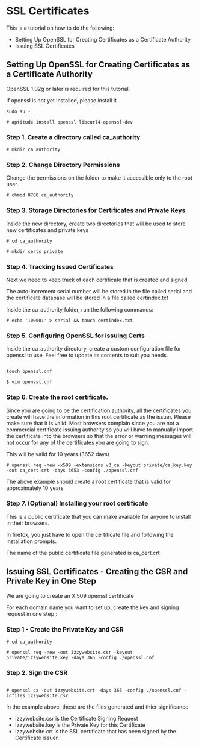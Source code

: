 
# SSL Certificates

This is a tutorial on how to do the following:

- Setting Up OpenSSL for Creating Certificates as a Certificate Authority
- Issuing SSL Certificates


## Setting Up OpenSSL for Creating Certificates as a Certificate Authority

OpenSSL 1.02g or later is required for this tutorial.

If openssl is not yet installed, please install it

```shell
sudo su -

# aptitude install openssl libcurl4-openssl-dev
```


### Step 1. Create a directory called ca_authority

```shell
# mkdir ca_authority
```

### Step 2. Change Directory Permissions
Change the permissions on the folder to make it accessible only to the root user.

```shell
# chmod 0700 ca_authority
```

### Step 3. Storage Directories for Certificates and Private Keys
Inside the new directory, create two directories that will be used to store new certificates and private keys

```shell
# cd ca_authority

# mkdir certs private
```

### Step 4. Tracking Issued Certificates

Next we need to keep track of each certificate that is created and signed

The auto-increment serial number will be stored in the file called serial and the certificate database will be stored in a file called certindex.txt

Inside the ca_authority folder, run the following commands:

```shell
# echo '100001' > serial && touch certindex.txt
```

### Step 5. Configuring OpenSSL for Issuing Certs

Inside the ca_authority directory, create a custom configuration file for openssl to use. Feel free to update its contents to suit you needs.

```shell

touch openssl.cnf

$ vim openssl.cnf
```

### Step 6. Create the root certificate.

Since you are going to be the certification authority, all the certificates you create will
have the information in this root certificate as the issuer. Please make sure that it is valid.
Most browsers complain since you are not a commercial certificate issuing authority so you will
have to manually import the certificate into the browsers so that the error or warning messages will not occur
for any of the certificates you are going to sign.

This will be valid for 10 years (3652 days)

```shell
# openssl req -new -x509 -extensions v3_ca -keyout private/ca_key.key -out ca_cert.crt -days 3653 -config ./openssl.cnf
```

The above example should create a root certificate that is valid for approximately 10 years

### Step 7. (Optional) Installing your root certificate

This is a public certificate that you can make available for anyone to install in their browsers.

In firefox, you just have to open the certificate file and following the installation prompts.

The name of the public certificate file generated is ca_cert.crt


##  Issuing SSL Certificates - Creating the CSR and Private Key in One Step

We are going to create an X.509 openssl certificate

For each domain name you want to set up, create the key and signing request in one step :

### Step 1 - Create the Private Key and CSR

```shell
# cd ca_authority

# openssl req -new -out izzywebsite.csr -keyout private/izzywebsite.key -days 365 -config ./openssl.cnf
```

### Step 2. Sign the CSR

```shell

# openssl ca -out izzywebsite.crt -days 365 -config ./openssl.cnf -infiles izzywebsite.csr
```

In the example above, these are the files generated and thier significance

- izzywebsite.csr is the Certificate Signing Request
- izzywebsite.key is the Private Key for this Certificate
- izzywebsite.crt is the SSL certificate that has been signed by the Certificate issuer.

